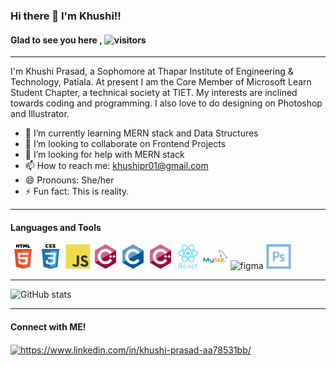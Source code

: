 ### Hi there 👋 I'm Khushi!!

#### Glad to see you here ,  ![visitors](https://visitor-badge.glitch.me/badge?page_id=khushipr.khushipr&left_color=grey&right_color=blue)

***

I'm Khushi Prasad, a Sophomore at Thapar Institute of Engineering & Technology, Patiala.
At present I am the Core Member of Microsoft Learn Student Chapter, a technical society at TIET.
My interests are inclined towards coding and programming. I also love to do designing on Photoshop and Illustrator.


- 🌱 I’m currently learning MERN stack and Data Structures
- 👯 I’m looking to collaborate on Frontend Projects
- 🤔 I’m looking for help with MERN stack
- 📫 How to reach me: <khushipr01@gmail.com>
- 😄 Pronouns: She/her
- ⚡ Fun fact: This is reality.

***


#### Languages and Tools
<img src="https://raw.githubusercontent.com/devicons/devicon/master/icons/html5/html5-original-wordmark.svg" alt="html5" width="40"/>
<img src="https://raw.githubusercontent.com/devicons/devicon/master/icons/css3/css3-original-wordmark.svg" alt="css3" width="40"/>
<img src="https://raw.githubusercontent.com/devicons/devicon/master/icons/javascript/javascript-original.svg" alt="javascript" width="40"/>
<img src="https://raw.githubusercontent.com/devicons/devicon/master/icons/cplusplus/cplusplus-original.svg" alt="cplusplus" width="40"/>
<img src="https://raw.githubusercontent.com/devicons/devicon/master/icons/c/c-original.svg" alt="c" width="40"/>
<img src="https://raw.githubusercontent.com/devicons/devicon/master/icons/cplusplus/cplusplus-original.svg" alt="cplusplus" width="40"/>
<img src="https://raw.githubusercontent.com/devicons/devicon/master/icons/react/react-original-wordmark.svg" alt="react" width="40"/>
<img src="https://raw.githubusercontent.com/devicons/devicon/master/icons/mysql/mysql-original-wordmark.svg" alt="mysql" width="40"/>
<img src="https://www.vectorlogo.zone/logos/figma/figma-icon.svg" alt="figma" width="40"/>
<img src="https://raw.githubusercontent.com/devicons/devicon/master/icons/photoshop/photoshop-line.svg" alt="photoshop" width="40"/>


***

![GitHub stats](https://github-readme-stats.vercel.app/api?username=khushipr&show_icons=true&theme=react)

***

#### Connect with ME!

<a href="https://linkedin.com/in/https://www.linkedin.com/in/khushi-prasad-aa78531bb/" target="blank"><img align="center" src="https://raw.githubusercontent.com/rahuldkjain/github-profile-readme-generator/master/src/images/icons/Social/linked-in-alt.svg" alt="https://www.linkedin.com/in/khushi-prasad-aa78531bb/" height="30" width="40" /></a>

